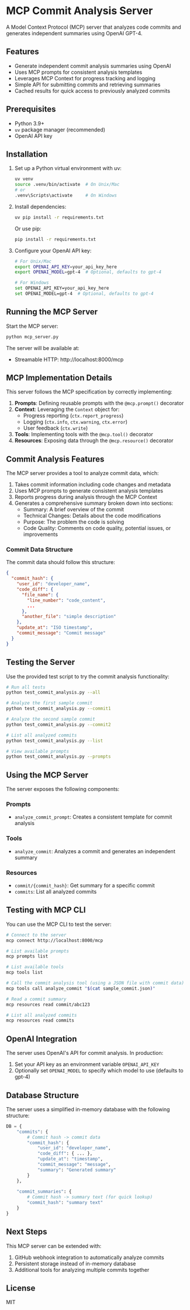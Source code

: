 # MCP Commit Analysis Server

A Model Context Protocol (MCP) server that analyzes code commits and generates independent summaries using OpenAI GPT-4.

## Features

- Generate independent commit analysis summaries using OpenAI
- Uses MCP prompts for consistent analysis templates
- Leverages MCP Context for progress tracking and logging
- Simple API for submitting commits and retrieving summaries
- Cached results for quick access to previously analyzed commits

## Prerequisites

- Python 3.9+
- `uv` package manager (recommended)
- OpenAI API key

## Installation

1. Set up a Python virtual environment with uv:
   ```bash
   uv venv
   source .venv/bin/activate  # On Unix/Mac
   # or
   .venv\Scripts\activate     # On Windows
   ```

2. Install dependencies:
   ```bash
   uv pip install -r requirements.txt
   ```

   Or use pip:
   ```bash
   pip install -r requirements.txt
   ```

3. Configure your OpenAI API key:
   ```bash
   # For Unix/Mac
   export OPENAI_API_KEY=your_api_key_here
   export OPENAI_MODEL=gpt-4  # Optional, defaults to gpt-4
   
   # For Windows
   set OPENAI_API_KEY=your_api_key_here
   set OPENAI_MODEL=gpt-4  # Optional, defaults to gpt-4
   ```

## Running the MCP Server

Start the MCP server:
```bash
python mcp_server.py
```

The server will be available at:
- Streamable HTTP: http://localhost:8000/mcp

## MCP Implementation Details

This server follows the MCP specification by correctly implementing:

1. **Prompts**: Defining reusable prompts with the `@mcp.prompt()` decorator
2. **Context**: Leveraging the `Context` object for:
   - Progress reporting (`ctx.report_progress`)
   - Logging (`ctx.info`, `ctx.warning`, `ctx.error`)
   - User feedback (`ctx.write`)
3. **Tools**: Implementing tools with the `@mcp.tool()` decorator
4. **Resources**: Exposing data through the `@mcp.resource()` decorator

## Commit Analysis Features

The MCP server provides a tool to analyze commit data, which:

1. Takes commit information including code changes and metadata
2. Uses MCP prompts to generate consistent analysis templates
3. Reports progress during analysis through the MCP Context
4. Generates a comprehensive summary broken down into sections:
   - Summary: A brief overview of the commit
   - Technical Changes: Details about the code modifications
   - Purpose: The problem the code is solving
   - Code Quality: Comments on code quality, potential issues, or improvements

### Commit Data Structure

The commit data should follow this structure:
```json
{
  "commit_hash": {
    "user_id": "developer_name",
    "code_diff": {
      "file_name": {
        "line_number": "code_content",
        ...
      },
      "another_file": "simple description"
    },
    "update_at": "ISO timestamp",
    "commit_message": "Commit message"
  }
}
```

## Testing the Server

Use the provided test script to try the commit analysis functionality:

```bash
# Run all tests
python test_commit_analysis.py --all

# Analyze the first sample commit
python test_commit_analysis.py --commit1

# Analyze the second sample commit
python test_commit_analysis.py --commit2

# List all analyzed commits
python test_commit_analysis.py --list

# View available prompts
python test_commit_analysis.py --prompts
```

## Using the MCP Server

The server exposes the following components:

### Prompts

- `analyze_commit_prompt`: Creates a consistent template for commit analysis

### Tools

- `analyze_commit`: Analyzes a commit and generates an independent summary

### Resources

- `commit/{commit_hash}`: Get summary for a specific commit
- `commits`: List all analyzed commits

## Testing with MCP CLI

You can use the MCP CLI to test the server:

```bash
# Connect to the server
mcp connect http://localhost:8000/mcp

# List available prompts
mcp prompts list

# List available tools
mcp tools list

# Call the commit analysis tool (using a JSON file with commit data)
mcp tools call analyze_commit "$(cat sample_commit.json)"

# Read a commit summary
mcp resources read commit/abc123

# List all analyzed commits
mcp resources read commits
```

## OpenAI Integration

The server uses OpenAI's API for commit analysis. In production:

1. Set your API key as an environment variable `OPENAI_API_KEY`
2. Optionally set `OPENAI_MODEL` to specify which model to use (defaults to gpt-4)

## Database Structure

The server uses a simplified in-memory database with the following structure:

```python
DB = {
    "commits": {
        # Commit hash -> commit data
        "commit_hash": {
            "user_id": "developer_name",
            "code_diff": { ... },
            "update_at": "timestamp",
            "commit_message": "message",
            "summary": "Generated summary"
        }
    },
    
    "commit_summaries": {
        # Commit hash -> summary text (for quick lookup)
        "commit_hash": "summary text"
    }
}
```

## Next Steps

This MCP server can be extended with:
1. GitHub webhook integration to automatically analyze commits
2. Persistent storage instead of in-memory database
3. Additional tools for analyzing multiple commits together

## License

MIT

